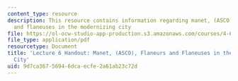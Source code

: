 ```yaml
---
content_type: resource
description: This resource contains information regarding manet, (ASCO), flaneurs
  and flaneuses in the modernizing city
file: https://ol-ocw-studio-app-production.s3.amazonaws.com/courses/4-602-modern-art-and-mass-culture-spring-2012/9d7ca36756946dcaecfe2a61ab23c72d_MIT4_602S12_lec06.pdf
file_type: application/pdf
resourcetype: Document
title: 'Lecture 6 Handout: Manet, (ASCO), Flaneurs and Flaneuses in the Modernizing
  City'
uid: 9d7ca367-5694-6dca-ecfe-2a61ab23c72d
---
```


